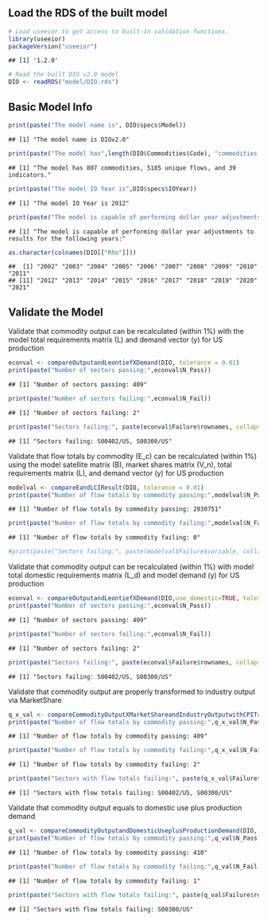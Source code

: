 ## Load the RDS of the built model

``` r
# Load useeior to get access to built-in validation functions.
library(useeior)
packageVersion("useeior")
```

    ## [1] '1.2.0'

``` r
# Read the built DIO v2.0 model
DIO <- readRDS("model/DIO.rds")
```

## Basic Model Info

``` r
print(paste("The model name is", DIO$specs$Model))
```

    ## [1] "The model name is DIOv2.0"

``` r
print(paste("The model has",length(DIO$Commodities$Code), "commodities,", length(DIO$SatelliteTables$flows$Flowable), "unique flows, and",length(DIO$Indicators$meta$Name), "indicators."))
```

    ## [1] "The model has 807 commodities, 5185 unique flows, and 39 indicators."

``` r
print(paste("The model IO Year is",DIO$specs$IOYear))
```

    ## [1] "The model IO Year is 2012"

``` r
print(paste("The model is capable of performing dollar year adjustments to results for the following years:" ))
```

    ## [1] "The model is capable of performing dollar year adjustments to results for the following years:"

``` r
as.character(colnames(DIO[["Rho"]]))
```

    ##  [1] "2002" "2003" "2004" "2005" "2006" "2007" "2008" "2009" "2010" "2011"
    ## [11] "2012" "2013" "2014" "2015" "2016" "2017" "2018" "2019" "2020" "2021"

## Validate the Model

Validate that commodity output can be recalculated (within 1%) with the
model total requirements matrix (L) and demand vector (y) for US
production

``` r
econval <- compareOutputandLeontiefXDemand(DIO, tolerance = 0.01)
print(paste("Number of sectors passing:",econval$N_Pass))
```

    ## [1] "Number of sectors passing: 409"

``` r
print(paste("Number of sectors failing:",econval$N_Fail))
```

    ## [1] "Number of sectors failing: 2"

``` r
print(paste("Sectors failing:", paste(econval$Failure$rownames, collapse = ", ")))
```

    ## [1] "Sectors failing: S00402/US, S00300/US"

Validate that flow totals by commodity (E_c) can be recalculated (within
1%) using the model satellite matrix (B), market shares matrix (V_n),
total requirements matrix (L), and demand vector (y) for US production

``` r
modelval <- compareEandLCIResult(DIO, tolerance = 0.01)
print(paste("Number of flow totals by commodity passing:",modelval$N_Pass))
```

    ## [1] "Number of flow totals by commodity passing: 2030751"

``` r
print(paste("Number of flow totals by commodity failing:",modelval$N_Fail))
```

    ## [1] "Number of flow totals by commodity failing: 0"

``` r
#print(paste("Sectors failing:", paste(modelval$Failure$variable, collapse = ", ")))
```

Validate that commodity output can be recalculated (within 1%) with
model total domestic requirements matrix (L_d) and model demand (y) for
US production

``` r
econval <- compareOutputandLeontiefXDemand(DIO,use_domestic=TRUE, tolerance = 0.01)
print(paste("Number of sectors passing:",econval$N_Pass))
```

    ## [1] "Number of sectors passing: 409"

``` r
print(paste("Number of sectors failing:",econval$N_Fail))
```

    ## [1] "Number of sectors failing: 2"

``` r
print(paste("Sectors failing:", paste(econval$Failure$rownames, collapse = ", ")))
```

    ## [1] "Sectors failing: S00402/US, S00300/US"

Validate that commodity output are properly transformed to industry
output via MarketShare

``` r
q_x_val <- compareCommodityOutputXMarketShareandIndustryOutputwithCPITransformation(DIO, tolerance = 0.01)
print(paste("Number of flow totals by commodity passing:",q_x_val$N_Pass))
```

    ## [1] "Number of flow totals by commodity passing: 409"

``` r
print(paste("Number of flow totals by commodity failing:",q_x_val$N_Fail))
```

    ## [1] "Number of flow totals by commodity failing: 2"

``` r
print(paste("Sectors with flow totals failing:", paste(q_x_val$Failure$rownames, collapse = ", ")))
```

    ## [1] "Sectors with flow totals failing: S00402/US, S00300/US"

Validate that commodity output equals to domestic use plus production
demand

``` r
q_val <- compareCommodityOutputandDomesticUseplusProductionDemand(DIO, tolerance = 0.01)
print(paste("Number of flow totals by commodity passing:",q_val$N_Pass))
```

    ## [1] "Number of flow totals by commodity passing: 410"

``` r
print(paste("Number of flow totals by commodity failing:",q_val$N_Fail))
```

    ## [1] "Number of flow totals by commodity failing: 1"

``` r
print(paste("Sectors with flow totals failing:", paste(q_val$Failure$rownames, collapse = ", ")))
```

    ## [1] "Sectors with flow totals failing: S00300/US"

